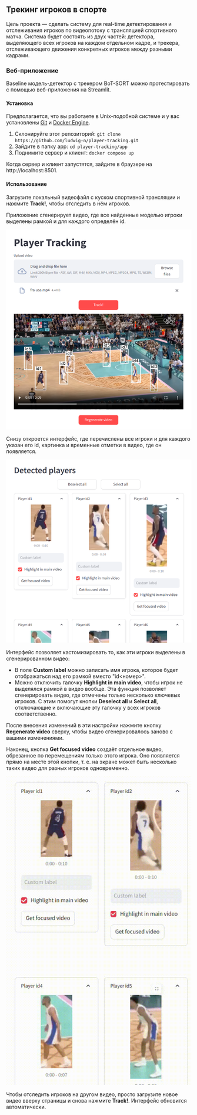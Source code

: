 ## Трекинг игроков в спорте

Цель проекта — сделать систему для real-time детектирования и отслеживания игроков по видеопотоку с трансляцией спортивного матча. Система будет состоять из двух частей: детектора, выделяющего всех игроков на каждом отдельном кадре, и трекера, отслеживающего движения конкретных игроков между разными кадрами.

### Веб-приложение

Baseline модель-детектор с трекером BoT-SORT можно протестировать с помощью веб-приложения на Streamlit.

#### Установка

Предполагается, что вы работаете в Unix-подобной системе и у вас установлены [Git](https://git-scm.com/) и [Docker Engine](https://docs.docker.com/engine/).

1. Склонируйте этот репозиторий: `git clone https://github.com/ludwig-n/player-tracking.git`
2. Зайдите в папку app: `cd player-tracking/app`
3. Поднимите сервер и клиент: `docker compose up`

Когда сервер и клиент запустятся, зайдите в браузере на http://localhost:8501.

#### Использование

Загрузите локальный видеофайл с куском спортивной трансляции и нажмите **Track!**, чтобы отследить в нём игроков.

Приложение сгенерирует видео, где все найденные моделью игроки выделены рамкой и для каждого определён id.

![видео](images/app-video.png)

Снизу откроется интерфейс, где перечислены все игроки и для каждого указан его id, картинка и временные отметки в видео, где он появляется.

![видео](images/app-controls.png)

Интерфейс позволяет кастомизировать то, как эти игроки выделены в сгенерированном видео:

- В поле **Custom label** можно записать имя игрока, которое будет отображаться над его рамкой вместо "id<номер>".
- Можно отключить галочку **Highlight in main video**, чтобы игрок не выделялся рамкой в видео вообще. Эта функция позволяет сгенерировать видео, где отмечены только несколько ключевых игроков. С этим помогут кнопки **Deselect all** и **Select all**, отключающие и включающие эту галочку у всех игроков соответственно.

После внесения изменений в эти настройки нажмите кнопку **Regenerate video** сверху, чтобы видео сгенерировалось заново с вашими изменениями.

Наконец, кнопка **Get focused video** создаёт отдельное видео, обрезанное по перемещениям только этого игрока. Оно появляется прямо на месте этой кнопки, т. е. на экране может быть несколько таких видео для разных игроков одновременно.

![сфокусированное видео](images/app-focused-video.gif)

Чтобы отследить игроков на другом видео, просто загрузите новое видео вверху страницы и снова нажмите **Track!**. Интерфейс обновится автоматически.